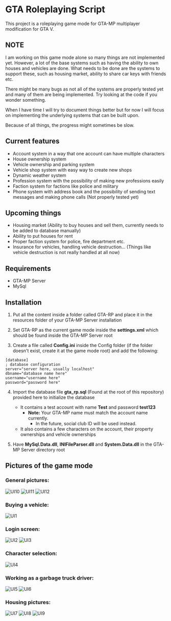 # GTA Roleplaying Script

This project is a roleplaying game mode for GTA-MP multiplayer modification for GTA V.

## NOTE
I am working on this game mode alone so many things are not implemented yet. However, a lot of the base systems such as having the ability to own houses and vehicles are done. What needs to be done are the systems to support these, such as housing market, ability to share car keys with friends etc.

There might be many bugs as not all of the systems are properly tested yet and many of them are being implemented. Try looking at the code if you wonder something.

When I have time I will try to document things better but for now I will focus on implementing the underlying systems that can be built upon.

Because of all things, the progress might sometimes be slow.

## Current features
- Account system in a way that one account can have multiple characters
- House ownership system
- Vehicle ownership and parking system
- Vehicle shop system with easy way to create new shops
- Dynamic weather system
- Profession system with the possibility of making new professions easily
- Faction system for factions like police and military
- Phone system with address book and the possibility of sending text messages and making phone calls (Not properly tested yet)

## Upcoming things
- Housing market (Ability to buy houses and sell them, currently needs to be added to database manually)
- Ability to put houses for rent
- Proper faction system for police, fire department etc.
- Insurance for vehicles, handling vehicle destruction... (Things like vehicle destruction is not really handled at all now)

## Requirements

- GTA-MP Server
- MySql

## Installation

1. Put all the content inside a folder called GTA-RP and place it in the resources folder of your GTA-MP Server installation

2. Set GTA-RP as the current game mode inside the **settings.xml** which should be found inside the GTA-MP Server root

3. Create a file called **Config.ini** inside the Config folder (if the folder doesn't exist, create it at the game mode root) and add the following:

```
[database]
; database configuration
server="server here, usually localhost"
dbname="database name here"
username="username here"
password="password here"
```

4. Import the database file **gta_rp.sql** (Found at the root of this repository) provided here to initialize the database
	- It contains a test account with name **Test** and password **test123**
		- **Note:** Your GTA-MP name must match the account name currently. 
			- In the future, social club ID will be used instead.
	- It also contains a few characters on the account, their property ownerships and vehicle ownerships

5. Have **MySql.Data.dll**, **INIFileParser.dll** and **System.Data.dll** in the GTA-MP Server directory root

## Pictures of the game mode

### General pictures:
![UI10](Images/1.png)
![UI11](Images/3.png)
![UI12](Images/4.png)

### Buying a vehicle:
![UI1](Images/12.png)

### Login screen:
![UI2](Images/5.png)
![UI3](Images/6.png)

### Character selection:
![UI4](Images/2.png)

### Working as a garbage truck driver:
![UI5](Images/10.png)
![UI6](Images/11.png)

### Housing pictures:
![UI7](Images/7.png)
![UI8](Images/8.png)
![UI9](Images/9.png)

